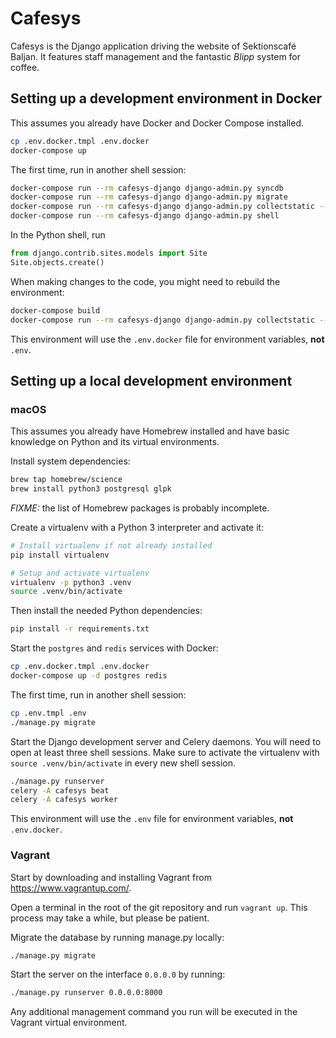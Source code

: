# Cafesys
Cafesys is the Django application driving the website of Sektionscafé Baljan. It features staff management and the
fantastic *Blipp* system for coffee.

## Setting up a development environment in Docker
This assumes you already have Docker and Docker Compose installed.
```sh
cp .env.docker.tmpl .env.docker
docker-compose up
```

The first time, run in another shell session:
```sh
docker-compose run --rm cafesys-django django-admin.py syncdb
docker-compose run --rm cafesys-django django-admin.py migrate
docker-compose run --rm cafesys-django django-admin.py collectstatic --noinput
docker-compose run --rm cafesys-django django-admin.py shell
```

In the Python shell, run
```python
from django.contrib.sites.models import Site
Site.objects.create()
```

When making changes to the code, you might need to rebuild the environment:
```sh
docker-compose build
docker-compose run --rm cafesys-django django-admin.py collectstatic --noinput
```

This environment will use the `.env.docker` file for environment variables, **not** `.env`.

## Setting up a local development environment

### macOS
This assumes you already have Homebrew installed and have basic knowledge on Python and its virtual environments.

Install system dependencies:
```sh
brew tap homebrew/science
brew install python3 postgresql glpk
```
*FIXME:* the list of Homebrew packages is probably incomplete.

Create a virtualenv with a Python 3 interpreter and activate it:
```sh
# Install virtualenv if not already installed
pip install virtualenv

# Setup and activate virtualenv
virtualenv -p python3 .venv
source .venv/bin/activate
```

Then install the needed Python dependencies:
```sh
pip install -r requirements.txt
```

Start the `postgres` and `redis` services with Docker:
```sh
cp .env.docker.tmpl .env.docker
docker-compose up -d postgres redis
```

The first time, run in another shell session:
```sh
cp .env.tmpl .env
./manage.py migrate
```

Start the Django development server and Celery daemons. You will need to open at least three shell sessions.
Make sure to activate the virtualenv with `source .venv/bin/activate` in every new shell session.
```sh
./manage.py runserver
celery -A cafesys beat
celery -A cafesys worker
```

This environment will use the `.env` file for environment variables, **not** `.env.docker`.

### Vagrant
Start by downloading and installing Vagrant from https://www.vagrantup.com/.

Open a terminal in the root of the git repository and run `vagrant up`. This process may take a while, but please be patient.

Migrate the database by running manage.py locally:
```sh
./manage.py migrate
```

Start the server on the interface `0.0.0.0` by running:
```sh
./manage.py runserver 0.0.0.0:8000
```

Any additional management command you run will be executed in the Vagrant virtual environment.
